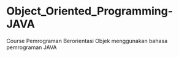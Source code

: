 # Object_Oriented_Programming-JAVA
Course Pemrograman Berorientasi Objek menggunakan bahasa pemrograman JAVA

